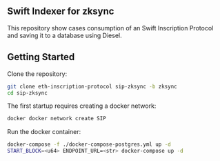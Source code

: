 ## Swift Indexer for zksync

This repository show cases consumption of an Swift Inscription Protocol and saving it to a database using Diesel.

## Getting Started

Clone the repository:

```bash
git clone eth-inscription-protocol sip-zksync -b zksync
cd sip-zksync
```

The first startup requires creating a docker network:

```bash
docker docker network create SIP
```

Run the docker container:

```bash
docker-compose -f ./docker-compose-postgres.yml up -d
START_BLOCK=<u64> ENDPOINT_URL=<str> docker-compose up -d
```
